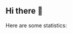 ## Hi there 👋

Here are some statistics:
<!--
![Anurag's GitHub stats](https://github-readme-stats.vercel.app/api?username=evaldosilva&show_icons=true&bg_color=00000000)

**evaldosilva/evaldosilva** is a ✨ _special_ ✨ repository because its `README.md` (this file) appears on your GitHub profile.

Here are some ideas to get you started:

- 🔭 I’m currently working on ...
- 🌱 I’m currently learning ...
- 👯 I’m looking to collaborate on ...
- 🤔 I’m looking for help with ...
- 💬 Ask me about ...
- 📫 How to reach me: ...
- 😄 Pronouns: ...
- ⚡ Fun fact: ...
-->
